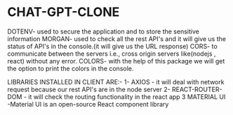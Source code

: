 # CHAT-GPT-CLONE

<!-- DEPENDENCIES -->
DOTENV- used to secure the application and to store the sensitive information
MORGAN- used to check all the rest API's and it will give us the status of API's in the console.(it will give us the URL response)
CORS- to communicate between the servers i.e., cross origin servers like(nodejs , react) without any error.
COLORS- with the help of this package we will get the option to print the colors in the console.

<!-- MONGODB CONNECTION -->
<!-- FOR UI I HAVE USED THE MATERIAL UI LIBRARY   -->
 LIBRARIES INSTALLED IN CLIENT ARE:-
 1- AXIOS - it will deal with network request because our rest API's are in the node server 
 2- REACT-ROUTER-DOM - it will check the routing functionality in the react app
 3 MATERIAL UI -Material UI is an open-source React component library

 <!-- MVC pattern(MODEL,VIEW(routes) & CONTROLLER) -->
